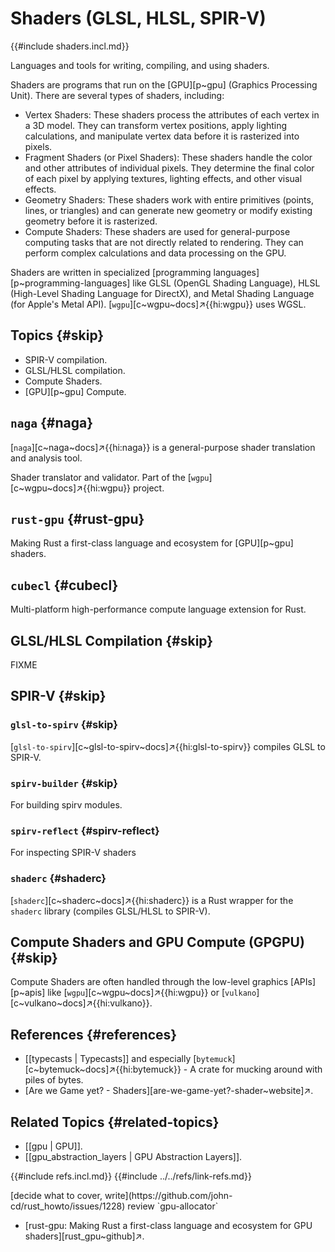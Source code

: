 # Shaders (GLSL, HLSL, SPIR-V)

{{#include shaders.incl.md}}

Languages and tools for writing, compiling, and using shaders.

Shaders are programs that run on the [GPU][p~gpu] (Graphics Processing Unit). There are several types of shaders, including:

- Vertex Shaders: These shaders process the attributes of each vertex in a 3D model. They can transform vertex positions, apply lighting calculations, and manipulate vertex data before it is rasterized into pixels.
- Fragment Shaders (or Pixel Shaders): These shaders handle the color and other attributes of individual pixels. They determine the final color of each pixel by applying textures, lighting effects, and other visual effects.
- Geometry Shaders: These shaders work with entire primitives (points, lines, or triangles) and can generate new geometry or modify existing geometry before it is rasterized.
- Compute Shaders: These shaders are used for general-purpose computing tasks that are not directly related to rendering. They can perform complex calculations and data processing on the GPU.

Shaders are written in specialized [programming languages][p~programming-languages] like GLSL (OpenGL Shading Language), HLSL (High-Level Shading Language for DirectX), and Metal Shading Language (for Apple's Metal API). [`wgpu`][c~wgpu~docs]↗{{hi:wgpu}} uses WGSL.

## Topics {#skip}

- SPIR-V compilation.
- GLSL/HLSL compilation.
- Compute Shaders.
- [GPU][p~gpu] Compute.

## `naga` {#naga}

[`naga`][c~naga~docs]↗{{hi:naga}} is a general-purpose shader translation and analysis tool.

Shader translator and validator. Part of the [`wgpu`][c~wgpu~docs]↗{{hi:wgpu}} project.

## `rust-gpu` {#rust-gpu}

Making Rust a first-class language and ecosystem for [GPU][p~gpu] shaders.

## `cubecl` {#cubecl}

Multi-platform high-performance compute language extension for Rust.

## GLSL/HLSL Compilation {#skip}

FIXME

## SPIR-V {#skip}

### `glsl-to-spirv` {#skip}

[`glsl-to-spirv`][c~glsl-to-spirv~docs]↗{{hi:glsl-to-spirv}} compiles GLSL to SPIR-V.

### `spirv-builder` {#skip}

For building spirv modules.

### `spirv-reflect` {#spirv-reflect}

For inspecting SPIR-V shaders

### `shaderc` {#shaderc}

[`shaderc`][c~shaderc~docs]↗{{hi:shaderc}} is a Rust wrapper for the `shaderc` library (compiles GLSL/HLSL to SPIR-V).

## Compute Shaders and GPU Compute (GPGPU) {#skip}

Compute Shaders are often handled through the low-level graphics [APIs][p~apis] like [`wgpu`][c~wgpu~docs]↗{{hi:wgpu}} or [`vulkano`][c~vulkano~docs]↗{{hi:vulkano}}.

## References {#references}

- [[typecasts | Typecasts]] and especially [`bytemuck`][c~bytemuck~docs]↗{{hi:bytemuck}} - A crate for mucking around with piles of bytes.
- [Are we Game yet? - Shaders][are-we-game-yet?-shader~website]↗.

## Related Topics {#related-topics}

- [[gpu | GPU]].
- [[gpu_abstraction_layers | GPU Abstraction Layers]].

{{#include refs.incl.md}}
{{#include ../../refs/link-refs.md}}

<div class="hidden">
[decide what to cover, write](https://github.com/john-cd/rust_howto/issues/1228)
review `gpu-allocator`

- [rust-gpu: Making Rust a first-class language and ecosystem for GPU shaders][rust_gpu~github]↗.

</div>
